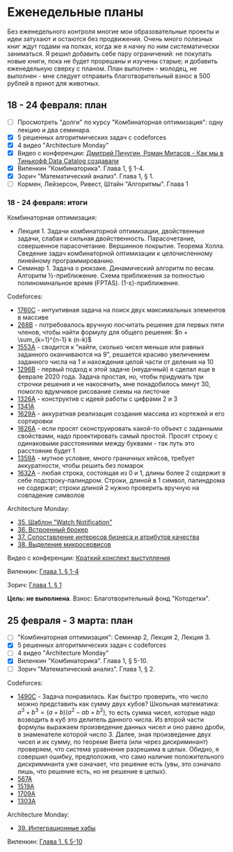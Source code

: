 # Еженедельные планы

Без еженедельного контроля многие мои образовательные проекты и идеи затухают и остаются без продвижения. Очень много полезных книг ждут годами на полках, когда же я начну по ним систематически заниматься. Я решил добавить себе пару ограничений: не покупать новые книги, пока не будет прорешаны и изучены старые; и добавить еженедельную сверху с планом. План выполнен - молодец, не выполнен - мне следует отправить благотворительный взнос в 500 рублей в приют для животных.

## 18 - 24 февраля: план

- [ ] Просмотреть "долги" по курсу "Комбинаторная оптимизация": одну лекцию и два семинара.
- [X] 5 решенных алгоритмических задач с codeforces
- [X] 4 видео "Architecture Monday"
- [X] Видео с конференции: [Дмитрий Пичугин, Роман Митасов - Как мы в Тинькофф Data Catalog создавали](https://www.youtube.com/watch?v=jMATH538qsA&list=PLH-XmS0lSi_zCq4H_OZrXD509X23xwvao&index=92)
- [X] Виленкин "Комбинаторика". Глава 1, § 1-4.
- [X] Зорич "Математический анализ". Глава 1, § 1.
- [ ] Кормен, Лейзерсон, Ривест, Штайн "Алгоритмы". Глава 1

### 18 - 24 февраля: итоги

Комбинаторная оптимизация:

- Лекция 1. Задачи комбинаторной оптимизации, двойственные задачи, слабая и сильная двойственность. Парасочетание, совершенное парасочетание. Вершинное покрытие. Теорема Холла. Сведение задач комбинаторной оптимизации к целочисленному линейному программированию.
- Семинар 1. Задача о рюкзаке. Динамический алгоритм по весам. Алгоритм ½-приближение. Схема приближения за полностью полиноминальное время (FPTAS). (1-ε)-приближение.

Codeforces:

- [1760C](algorithms/codeforces/1760c.py) - интуитивная задача на поиск двух максимальных элементов в массиве
- [268B](algorithms/codeforces/268b.py) - потребовалось вручную посчитать решение для первых пяти членов, чтобы найти формулу для общего решения: $n + \sum_{k=1}^{n-1} k  (n-k)$
- [1553A](algorithms/codeforces/1553a.py) - сводится к "найти, сколько чисел меньше или равных заданного оканчиваются на 9", решается красиво увеличением заданного числа на 1 и нахождения целой части от деления на 10
- [1296B](algorithms/codeforces/1296b.py) - первый подход к этой задаче (неудачный) я сделал еще в феврале 2020 года. Задача простая, но, чтобы придумать три строчки решения и не накосячить, мне понадобилось минут 30, помогло вдумчивое рисование схемы на листочке
- [1326A](algorithms/codeforces/1326a.py) - конструктив с идеей работы с цифрами 2 и 3
- [1341A](algorithms/codeforces/1341a.py)
- [1629A](algorithms/codeforces/1629a.py) - аккуратная реализация создания массива из кортежей и его сортировки
- [1626A](algorithms/codeforces/1626a.py) - если просят сконструировать какой-то объект с заданными свойствами, надо проектировать самый простой. Просят строку с одинаковыми расстояниями между буквами - так путь это расстояние будет 1
- [1359A](algorithms/codeforces/1359a.py) - мутное условие, много граничных кейсов, требует аккуратности, чтобы решить без помарок
- [1632A](algorithms/codeforces/1632a.py) - любая строка, состоящая из 0 и 1, длины более 2 содержит в себе подстроку-палиндром. Строки, длиной в 1 символ, палиндрома не содержат; строки длиной 2 нужно проверить вручную на совпадение символов

Architecture Monday:

- [35. Шаблон "Watch Notification"](Software%20Architecture%20Monday.md#35-watch-notification-pattern)
- [36. Встроенный брокер](Software%20Architecture%20Monday.md#36-embedded-messaging)
- [37. Сопоставление интересов бизнеса и атрибутов качества](Software%20Architecture%20Monday.md#37-translating-quality-attributes-to-business-concerns)
- [38. Выделение микросервисов](Software%20Architecture%20Monday.md#37-translating-quality-attributes-to-business-concerns)

Видео с конференции: [Краткий конспект выступления](conference%20clips.md#%D0%B4%D0%BC%D0%B8%D1%82%D1%80%D0%B8%D0%B9-%D0%BF%D0%B8%D1%87%D1%83%D0%B3%D0%B8%D0%BD-%D1%80%D0%BE%D0%BC%D0%B0%D0%BD-%D0%BC%D0%B8%D1%82%D0%B0%D1%81%D0%BE%D0%B2---%D0%BA%D0%B0%D0%BA-%D0%BC%D1%8B-%D0%B2-%D1%82%D0%B8%D0%BD%D1%8C%D0%BA%D0%BE%D1%84%D1%84-data-catalog-%D1%81%D0%BE%D0%B7%D0%B4%D0%B0%D0%B2%D0%B0%D0%BB%D0%B8-highload)

Виленкин: [Глава 1. § 1-4](/courses/%D0%92%D0%B8%D0%BB%D0%B5%D0%BD%D0%BA%D0%B8%D0%BD%20%D0%9A%D0%BE%D0%BC%D0%B1%D0%B8%D0%BD%D0%B0%D1%82%D0%BE%D1%80%D0%B8%D0%BA%D0%B0/1.md#-1-4)

Зорич: [Глава 1. § 1](/courses/%D0%97%D0%BE%D1%80%D0%B8%D1%87%20%D0%9C%D0%B0%D1%82%D0%B5%D0%BC%D0%B0%D1%82%D0%B8%D1%87%D0%B5%D1%81%D0%BA%D0%B8%D0%B9%20%D0%B0%D0%BD%D0%B0%D0%BB%D0%B8%D0%B7/1.md)

**Цель: не выполнена**. Взнос: Благотворительный фонд "Котодетки".

## 25 февраля - 3 марта: план

- [ ] "Комбинаторная оптимизация": Семинар 2, Лекция 2, Лекция 3.
- [X] 5 решенных алгоритмических задач с codeforces
- [ ] 4 видео "Architecture Monday"
- [X] Виленкин "Комбинаторика". Глава 1, § 5-10.
- [ ] Зорич "Математический анализ". Глава 1, § 2.

Codeforces:

- [1490C](algorithms/codeforces/1490c.py) - Задача понравилась. Как быстро проверить, что число можно представить как сумму двух кубов? Школьная математика: $a^3 + b^3 = (a+b)(a^2-ab+b^2)$, то есть сумма чисел, которые надо возводить в куб это делитель данного числа. Из второй части формулы выражаем произведение данных чисел и оно равно дроби, в знаменателе которой число 3. Далее, зная произведение двух чисел и их сумму, по теореме Виета (или через дискриминант) проверяем, что система уравнение разрешима в целых. Обидно, я совершил ошибку, предположив, что само наличие положительного дискриминанта уже означает, что решение есть (увы, это означало лишь, что решение есть, но не решение в целых).
- [567A](algorithms/codeforces/567a.py)
- [1519A](algorithms/codeforces/1519a.py)
- [1709A](algorithms/codeforces/1709a.py)
- [1303A](algorithms/codeforces/1303a.py)

Architecture Monday:

- [39. Интеграционные хабы](Software%20Architecture%20Monday.md#39-integration-hubs)

Виленкин: [Глава 1. § 5-10](/courses/%D0%92%D0%B8%D0%BB%D0%B5%D0%BD%D0%BA%D0%B8%D0%BD%20%D0%9A%D0%BE%D0%BC%D0%B1%D0%B8%D0%BD%D0%B0%D1%82%D0%BE%D1%80%D0%B8%D0%BA%D0%B0/1.md#-5-10)
